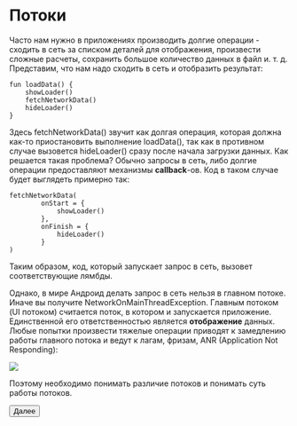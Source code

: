 # Потоки

Часто нам нужно в приложениях производить долгие операции - сходить в сеть за списком деталей для отображения, произвести сложные расчеты, сохранить большое количество данных в файл и. т. д. Представим, что нам надо сходить в сеть и отобразить результат:

```
fun loadData() {   
    showLoader()
    fetchNetworkData()
    hideLoader() 
}
```

Здесь fetchNetworkData() звучит как долгая операция, которая должна как-то приостановить выполнение loadData(), так как в противном случае вызовется hideLoader() сразу после начала загрузки данных. Как решается такая проблема? Обычно запросы в сеть, либо долгие операции предоставляют механизмы **callback**-ов. Код в таком случае будет выглядеть примерно так:

```
fetchNetworkData(
        onStart = {
            showLoader()
        },
        onFinish = {
            hideLoader()
        }
)
```

Таким образом, код, который запускает запрос в сеть, вызовет соответствующие лямбды.

Однако, в мире Андроид делать запрос в сеть нельзя в главном потоке. Иначе вы получите NetworkOnMainThreadException. Главным потоком (UI потоком) считается поток, в котором и запускается приложение. Единственной его ответственностью является **отображение** данных. Любые попытки произвести тяжелые операции приводят к замедлению работы главного потока и ведут к лагам, фризам, ANR (Application Not Responding):

![](https://ucarecdn.com/712f8bcf-34fd-49a3-a7ce-b5f202a1e748/)

Поэтому необходимо понимать различие потоков и понимать суть работы потоков.

<button onclick="./02_CallbackHell">Далее</button>